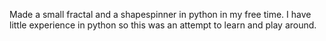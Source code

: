 Made a small fractal and a shapespinner in python in my free time. 
I have little experience in python so this was an attempt to learn and play around. 
